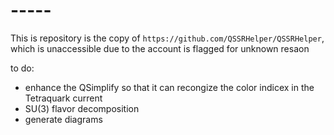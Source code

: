 # -----

This is repository is the copy of ```https://github.com/QSSRHelper/QSSRHelper```, which is unaccessible due to the account is flagged for unknown resaon

to do:

- enhance the QSimplify so that it can recongize the color indicex in the Tetraquark current
- SU(3) flavor decomposition
- generate diagrams
